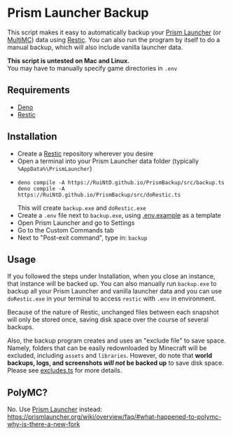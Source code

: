 # Prism Launcher Backup

This script makes it easy to automatically backup your [Prism Launcher] (or [MultiMC]) data using [Restic].
You can also run the program by itself to do a manual backup, which will also include vanilla launcher data.

**This script is untested on Mac and Linux.**\
You may have to manually specify game directories in `.env`

## Requirements

- [Deno]
- [Restic]

## Installation

- Create a [Restic] repository wherever you desire
- Open a terminal into your Prism Launcher data folder (typically `%AppData%\PrismLauncher`)
- ```
  deno compile -A https://RuiNtD.github.io/PrismBackup/src/backup.ts
  deno compile -A https://RuiNtD.github.io/PrismBackup/src/doRestic.ts
  ```
  This will create `backup.exe` and `doRestic.exe`
- Create a `.env` file next to `backup.exe`, using [.env.example] as a template
- Open Prism Launcher and go to Settings
- Go to the Custom Commands tab
- Next to "Post-exit command", type in: `backup`

## Usage

If you followed the steps under Installation, when you close an instance, that instance will be backed up.
You can also manually run `backup.exe` to backup all your Prism Launcher and vanilla launcher data
and you can use `doRestic.exe` in your terminal to access `restic` with `.env` in environment.

Because of the nature of Restic, unchanged files between each snapshot will only be stored once,
saving disk space over the course of several backups.

Also, the backup program creates and uses an "exclude file" to save space.
Namely, folders that can be easily redownloaded by Minecraft will be excluded, including `assets` and `libraries`.
However, do note that **world backups, logs, and screenshots _will not_ be backed up** to save disk space.
Please see [excludes.ts] for more details.

## PolyMC?

No. Use [Prism Launcher] instead:\
<https://prismlauncher.org/wiki/overview/faq/#what-happened-to-polymc-why-is-there-a-new-fork>

[prism launcher]: https://prismlauncher.org/
[multimc]: https://multimc.org/
[restic]: https://restic.net/
[deno]: https://deno.land/
[.env.example]: ./.env.example
[excludes.ts]: ./src/excludes.ts

